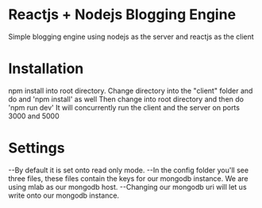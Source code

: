 # Reactjs + Nodejs Blogging Engine
Simple blogging engine using nodejs as the server and reactjs as the client

# Installation
npm install into root directory.
Change directory into the "client" folder and do and 'npm install' as well
Then change into root directory and then do 'npm run dev'
It will concurrently run the client and the server on ports 3000 and 5000

# Settings
--By default it is set onto read only mode.
--In the config folder you'll see three files, these files contain the keys
	for our mongodb instance. We are using mlab as our mongodb host.
--Changing our mongodb uri will let us write onto our mongodb instance.

